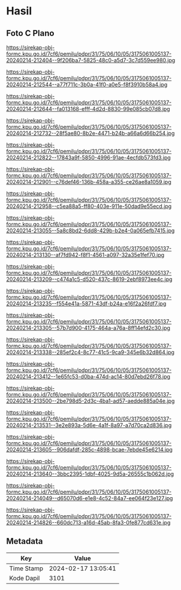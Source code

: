 # Hasil

## Foto C Plano

https://sirekap-obj-formc.kpu.go.id/7cf6/pemilu/pdpr/31/75/06/10/05/3175061005137-20240214-212404--9f206ba7-5825-48c0-a5d7-3c7d559ee980.jpg

https://sirekap-obj-formc.kpu.go.id/7cf6/pemilu/pdpr/31/75/06/10/05/3175061005137-20240214-212544--a77f711c-3b0a-41f0-a0e5-f8f3910b58a4.jpg

https://sirekap-obj-formc.kpu.go.id/7cf6/pemilu/pdpr/31/75/06/10/05/3175061005137-20240214-212644--fa013168-efff-4d2d-8830-99e085cb07d8.jpg

https://sirekap-obj-formc.kpu.go.id/7cf6/pemilu/pdpr/31/75/06/10/05/3175061005137-20240214-212732--28f5ae80-8b2e-4471-b24b-a66a6d66b254.jpg

https://sirekap-obj-formc.kpu.go.id/7cf6/pemilu/pdpr/31/75/06/10/05/3175061005137-20240214-212822--17843a9f-5850-4996-91ae-4ecfdb573fd3.jpg

https://sirekap-obj-formc.kpu.go.id/7cf6/pemilu/pdpr/31/75/06/10/05/3175061005137-20240214-212901--c76def46-136b-458a-a355-ce26ae8a1059.jpg

https://sirekap-obj-formc.kpu.go.id/7cf6/pemilu/pdpr/31/75/06/10/05/3175061005137-20240214-212958--c5ea88a5-ff80-403e-911e-50dad9e55ecd.jpg

https://sirekap-obj-formc.kpu.go.id/7cf6/pemilu/pdpr/31/75/06/10/05/3175061005137-20240214-213055--5a8c8bd2-6dd8-429b-b2e4-0a065efb7415.jpg

https://sirekap-obj-formc.kpu.go.id/7cf6/pemilu/pdpr/31/75/06/10/05/3175061005137-20240214-213130--af7fd942-f8f1-4561-a097-32a35e1fef70.jpg

https://sirekap-obj-formc.kpu.go.id/7cf6/pemilu/pdpr/31/75/06/10/05/3175061005137-20240214-213209--c474a1c5-d520-437c-8619-2ebf8973ee4c.jpg

https://sirekap-obj-formc.kpu.go.id/7cf6/pemilu/pdpr/31/75/06/10/05/3175061005137-20240214-213235--f554e41a-5871-43df-b24a-e16f2a26fdf7.jpg

https://sirekap-obj-formc.kpu.go.id/7cf6/pemilu/pdpr/31/75/06/10/05/3175061005137-20240214-213305--57b7d900-4175-464a-a76a-8ff14efd2c30.jpg

https://sirekap-obj-formc.kpu.go.id/7cf6/pemilu/pdpr/31/75/06/10/05/3175061005137-20240214-213338--285ef2c4-8c77-41c5-9ca9-345e6b32d864.jpg

https://sirekap-obj-formc.kpu.go.id/7cf6/pemilu/pdpr/31/75/06/10/05/3175061005137-20240214-213412--1e65fc53-d0ba-474d-ac14-80d7ebd26f78.jpg

https://sirekap-obj-formc.kpu.go.id/7cf6/pemilu/pdpr/31/75/06/10/05/3175061005137-20240214-213500--2be798d5-2d3c-4ba1-ad57-aedde885a04e.jpg

https://sirekap-obj-formc.kpu.go.id/7cf6/pemilu/pdpr/31/75/06/10/05/3175061005137-20240214-213531--3e2e893a-5d6e-4a1f-8a97-a7d70ca2d836.jpg

https://sirekap-obj-formc.kpu.go.id/7cf6/pemilu/pdpr/31/75/06/10/05/3175061005137-20240214-213605--906dafdf-285c-4898-bcae-7ebde45e6214.jpg

https://sirekap-obj-formc.kpu.go.id/7cf6/pemilu/pdpr/31/75/06/10/05/3175061005137-20240214-213640--3bbc2395-1dbf-4025-9d5a-26555c1b062d.jpg

https://sirekap-obj-formc.kpu.go.id/7cf6/pemilu/pdpr/31/75/06/10/05/3175061005137-20240214-214049--d65070d6-e1e8-4c52-84a7-ee064f23e127.jpg

https://sirekap-obj-formc.kpu.go.id/7cf6/pemilu/pdpr/31/75/06/10/05/3175061005137-20240214-214826--660dc713-a16d-45ab-8fa3-0fe877cd631e.jpg


## Metadata

| Key        | Value               |
| ---------- | ------------------- |
| Time Stamp | 2024-02-17 13:05:41 |
| Kode Dapil | 3101                |



